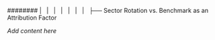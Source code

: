 ######## |   |   |   |   |   |   |   ├── Sector Rotation vs. Benchmark as an Attribution Factor

*Add content here*